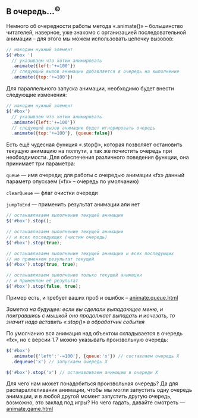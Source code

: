 ## В очередь…<sup>©</sup>

Немного об очередности работы метода «.animate()» – большинство читателей, наверное, уже знакомо с организацией последовательной анимации – для этого мы можем использовать цепочку вызовов:

```javascript
// находим нужный элемент
$('#box ')
  // указываем что хотим анимировать
  .animate({left:'+=100'})
  // следующий вызов анимации добавляется в очередь на выполнение
  .animate({top:'+=100'})
```

Для параллельного запуска анимации, необходимо будет внести следующие изменения:

```javascript
// находим нужный элемент
$('#box')
  // указываем что хотим анимировать
  .animate({left:'+=100'})
  // следующий вызов анимации будет игнорировать очередь
  .animate({top:'+=100'}, {queue:false})
```

Есть ещё чудесная функция «.stop()», которая позволяет остановить текущую анимацию на полпути, а так же почистить очередь при необходимости. Для обеспечения различного поведения функции, она принимает три параметра:

`queue` — имя очереди; для работы с очередью анимации «fx» данный параметр опускаем («fx» – очередь по умолчанию)

`clearQueue` — флаг очистки очереди

`jumpToEnd` — применить результат анимации али нет


```javascript
// останавливаем выполнение текущей анимации
$('#box').stop();

// останавливаем выполнение текущей анимации
// и всех последующих (чистим очередь)
$('#box').stop(true);

// останавливаем выполнение текущей анимации и всех последующих
// но применяем результат текущей
$('#box').stop(true, true);

// останавливаем выполнение только текущей анимации
// и применяем её результат
$('#box').stop(false, true);
```

Пример есть, и требует ваших проб и ошибок – [animate.queue.html](http://anton.shevchuk.name/book/code/animate.queue.html)

_Заметка на будущее: если вы сделали выпадающее меню, и поигравшись с мышкой оно продолжает выпадать и исчезать, то значит надо вставить «.stop()» в обработчик события_

По умолчанию вся анимация над объектом складывается в очередь «fx», но с версии 1.7 можно указывать произвольную очередь:


```javascript
$('#box')
  .animate({'left':'-=100'}, {queue:'x'}) // составляем очередь X
  .dequeue('x') // запускаем очередь X

$('#box').stop('x') // останавливаем анимацию в очереди X
```

Для чего нам может понадобиться произвольная очередь? Да для распараллеливания анимации, чтобы мы могли запустить одну очередь анимации, и в любой другой момент запустить другую очередь, возможно, это заклад под игры? Но чего гадать, давайте смотреть — [animate.game.html](http://anton.shevchuk.name/book/code/animate.game.html)
